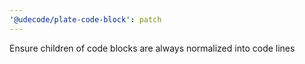 ```yaml
---
'@udecode/plate-code-block': patch
---
```


Ensure children of code blocks are always normalized into code lines
